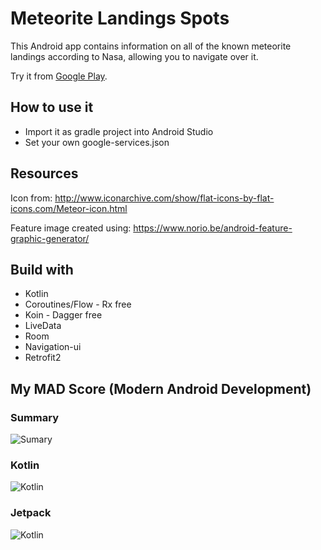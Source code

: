 # Meteorite Landings Spots

This Android app contains information on all of the known meteorite landings according to Nasa, allowing you to navigate over it.

Try it from [Google Play](https://play.google.com/store/apps/details?id=com.antonio.samir.meteoritelandingsspots).

## How to use it
* Import it as gradle project into Android Studio
* Set your own google-services.json

## Resources
Icon from:
http://www.iconarchive.com/show/flat-icons-by-flat-icons.com/Meteor-icon.html

Feature image created using:
https://www.norio.be/android-feature-graphic-generator/


## Build with
- Kotlin
- Coroutines/Flow - Rx free
- Koin - Dagger free
- LiveData
- Room
- Navigation-ui
- Retrofit2





## My MAD Score (Modern Android Development)




### Summary

![Sumary](https://raw.githubusercontent.com/samirma/MeteoriteLandings/madscore/summary.png)


### Kotlin

![Kotlin](https://raw.githubusercontent.com/samirma/MeteoriteLandings/madscore/kotlin.png)

### Jetpack

![Kotlin](https://raw.githubusercontent.com/samirma/MeteoriteLandings/madscore/jetpack.png)
